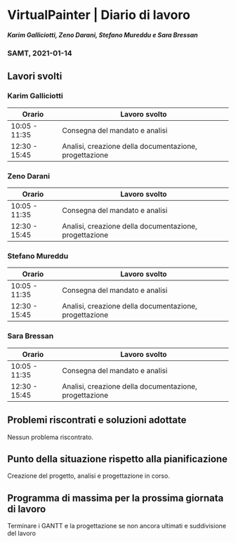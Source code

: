 # VirtualPainter | Diario di lavoro
##### Karim Galliciotti, Zeno Darani, Stefano Mureddu e Sara Bressan
### SAMT, 2021-01-14

## Lavori svolti

### Karim Galliciotti


|Orario        |Lavoro svolto                 |
|--------------|------------------------------|
|10:05 - 11:35 | Consegna del mandato e analisi|
|12:30 - 15:45 | Analisi, creazione della documentazione, progettazione|

### Zeno Darani


|Orario        |Lavoro svolto                 |
|--------------|------------------------------|
|10:05 - 11:35 | Consegna del mandato e analisi|
|12:30 - 15:45 | Analisi, creazione della documentazione, progettazione|

### Stefano Mureddu


|Orario        |Lavoro svolto                 |
|--------------|------------------------------|
|10:05 - 11:35 | Consegna del mandato e analisi|
|12:30 - 15:45 | Analisi, creazione della documentazione, progettazione|

### Sara Bressan


|Orario        |Lavoro svolto                 |
|--------------|------------------------------|
|10:05 - 11:35 | Consegna del mandato e analisi|
|12:30 - 15:45 | Analisi, creazione della documentazione, progettazione|

##  Problemi riscontrati e soluzioni adottate
Nessun problema riscontrato.


##  Punto della situazione rispetto alla pianificazione
Creazione del progetto, analisi e progettazione in corso.


## Programma di massima per la prossima giornata di lavoro
Terminare i GANTT e la progettazione se non ancora ultimati e suddivisione del lavoro
